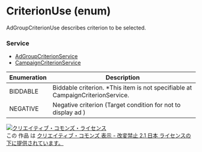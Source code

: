 # CriterionUse (enum)
AdGroupCriterionUse describes criterion to be selected.
### Service
+ [AdGroupCriterionService](../services/AdGroupCriterionService.md)
+ [CampaignCriterionService](../services/CampaignCriterionService.md)

| Enumeration | Description | 
|---|---|
| BIDDABLE| Biddable criterion. *This item is not specifiable at CampaignCriterionService. |
| NEGATIVE| Negative criterion (Target condition for not to display ad ) |
<a rel="license" href="http://creativecommons.org/licenses/by-nd/2.1/jp/"><img alt="クリエイティブ・コモンズ・ライセンス" style="border-width:0" src="https://i.creativecommons.org/l/by-nd/2.1/jp/88x31.png" /></a><br />この 作品 は <a rel="license" href="http://creativecommons.org/licenses/by-nd/2.1/jp/">クリエイティブ・コモンズ 表示 - 改変禁止 2.1 日本 ライセンスの下に提供されています。</a>
